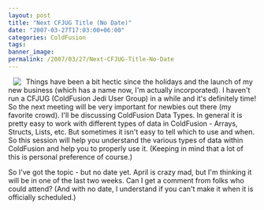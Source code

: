 ```yaml
---
layout: post
title: "Next CFJUG Title (No Date)"
date: "2007-03-27T17:03:00+06:00"
categories: ColdFusion 
tags: 
banner_image: 
permalink: /2007/03/27/Next-CFJUG-Title-No-Date
---
```


<img src="http://ray.camdenfamily.com/images/seal.gif" align="left" hspace="10">

Things have been a bit hectic since the holidays and the launch of my new business (which has a name now, I'm actually incorporated). I haven't run a CFJUG (ColdFusion Jedi User Group) in a while and it's definitely time! So the next meeting will be very important for newbies out there (my favorite crowd). I'll be discussing ColdFusion Data Types. In general it is pretty easy to work with different types of data in ColdFusion - Arrays, Structs, Lists, etc. But sometimes it isn't easy to tell which to use and when. So this session will help you understand the various types of data within ColdFusion and help you to properly use it. (Keeping in mind that a lot of this is personal preference of course.)

So I've got the topic - but no date yet. April is crazy mad, but I'm thinking it will be in one of the last two weeks. Can I get a comment from folks who could attend? (And with no date, I understand if you can't make it when it is officially scheduled.)

<br clear="left">